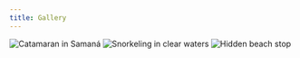 ```yaml
---
title: Gallery
---
```


<div class="grid">
  <img src="/assets/images/hero/samana-secret-treasure-hero.jpg" alt="Catamaran in Samaná">
  <img src="/assets/images/tours/secret-treasure/snorkel.jpg" alt="Snorkeling in clear waters">
  <img src="/assets/images/tours/secret-treasure/beach.jpg" alt="Hidden beach stop">
</div>
